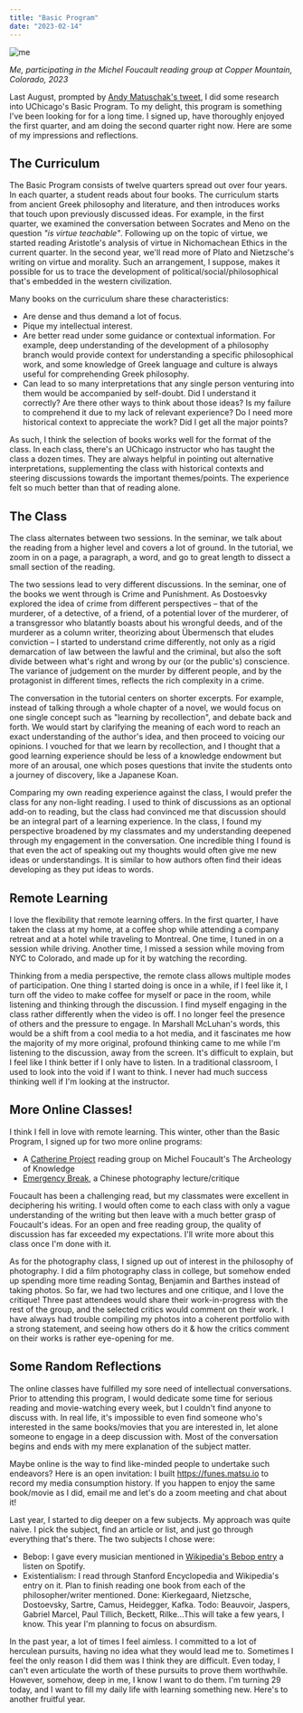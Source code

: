 ```yaml
---
title: "Basic Program"
date: "2023-02-14"
---
```


![me](/basic-program/me.png)

*Me, participating in the Michel Foucault reading group at Copper Mountain, Colorado, 2023*

Last August, prompted by [
Andy Matuschak's tweet](https://twitter.com/andy_matuschak/status/1561570914310885376), I did some research into UChicago's Basic Program. To my delight, this program is something I've been looking for for a long time. I signed up, have thoroughly enjoyed the first quarter, and am doing the second quarter right now. Here are some of my impressions and reflections.

## The Curriculum

The Basic Program consists of twelve quarters spread out over four years. In each quarter, a student reads about four books. The curriculum starts from ancient Greek philosophy and literature, and then introduces works that touch upon previously discussed ideas. For example, in the first quarter, we examined the conversation between Socrates and Meno on the question *"is virtue teachable"*. Following up on the topic of virtue, we started reading Aristotle's analysis of virtue in Nichomachean Ethics in the current quarter. In the second year, we'll read more of Plato and Nietzsche's writing on virtue and morality. Such an arrangement, I suppose, makes it possible for us to trace the development of political/social/philosophical that's embedded in the western civilization.

Many books on the curriculum share these characteristics:

- Are dense and thus demand a lot of focus.
- Pique my intellectual interest.
- Are better read under some guidance or contextual information. For example, deep understanding of the development of a philosophy branch would provide context for understanding a specific philosophical work, and some knowledge of Greek language and culture is always useful for comprehending Greek philosophy.
- Can lead to so many interpretations that any single person venturing into them would be accompanied by self-doubt. Did I understand it correctly? Are there other ways to think about those ideas? Is my failure to comprehend it due to my lack of relevant experience? Do I need more historical context to appreciate the work? Did I get all the major points?

As such, I think the selection of books works well for the format of the class. In each class, there's an UChicago instructor who has taught the class a dozen times. They are always helpful in pointing out alternative interpretations, supplementing the class with historical contexts and steering discussions towards the important themes/points. The experience felt so much better than that of reading alone.

## The Class

The class alternates between two sessions. In the seminar, we talk about the reading from a higher level and covers a lot of ground. In the tutorial, we zoom in on a page, a paragraph, a word, and go to great length to dissect a small section of the reading.

The two sessions lead to very different discussions. In the seminar, one of the books we went through is Crime and Punishment. As Dostoesvky explored the idea of crime from different perspectives – that of the murderer, of a detective, of a friend, of a potential lover of the murderer, of a transgressor who blatantly boasts about his wrongful deeds, and of the murderer as a column writer, theorizing about Übermensch that eludes conviction – I started to understand crime differently, not only as a rigid demarcation of law between the lawful and the criminal, but also the soft divide between what's right and wrong by our (or the public's) conscience. The variance of judgement on the murder by different people, and by the protagonist in different times, reflects the rich complexity in a crime.

The conversation in the tutorial centers on shorter excerpts. For example, instead of talking through a whole chapter of a novel, we would focus on one single concept such as "learning by recollection", and debate back and forth. We would start by clarifying the meaning of each word to reach an exact understanding of the author's idea, and then proceed to voicing our opinions. I vouched for that we learn by recollection, and I thought that a good learning experience should be less of a knowledge endowment but more of an arousal, one which poses questions that invite the students onto a journey of discovery, like a Japanese Koan.

Comparing my own reading experience against the class, I would prefer the class for any non-light reading. I used to think of discussions as an optional add-on to reading, but the class had convinced me that discussion should be an integral part of a learning experience. In the class, I found my perspective broadened by my classmates and my understanding deepened through my engagement in the conversation. One incredible thing I found is that even the act of speaking out my thoughts would often give me new ideas or understandings. It is similar to how authors often find their ideas developing as they put ideas to words.

## Remote Learning

I love the flexibility that remote learning offers. In the first quarter, I have taken the class at my home, at a coffee shop while attending a company retreat and at a hotel while traveling to Montreal. One time, I tuned in on a session while driving. Another time, I missed a session while moving from NYC to Colorado, and made up for it by watching the recording.

Thinking from a media perspective, the remote class allows multiple modes of participation. One thing I started doing is once in a while, if I feel like it, I turn off the video to make coffee for myself or pace in the room, while listening and thinking through the discussion. I find myself engaging in the class rather differently when the video is off. I no longer feel the presence of others and the pressure to engage. In Marshall McLuhan's words, this would be a shift from a cool media to a hot media, and it fascinates me how the majority of my more original, profound thinking came to me while I'm listening to the discussion, away from the screen. It's difficult to explain, but I feel like I think better if I only have to listen. In a traditional classroom, I used to look into the void if I want to think. I never had much success thinking well if I'm looking at the instructor.

## More Online Classes!

I think I fell in love with remote learning. This winter, other than the Basic Program, I signed up for two more online programs:

- A [Catherine Project](https://catherineproject.org) reading group on Michel Foucault's The Archeology of Knowledge
- [Emergency Break](https://mp.weixin.qq.com/s/QuAfFbofA6v-cLCgxUvSkA), a Chinese photography lecture/critique

Foucault has been a challenging read, but my classmates were excellent in deciphering his writing. I would often come to each class with only a vague understanding of the writing but then leave with a much better grasp of Foucault's ideas. For an open and free reading group, the quality of discussion has far exceeded my expectations. I'll write more about this class once I'm done with it.

As for the photography class, I signed up out of interest in the philosophy of photography. I did a film photography class in college, but somehow ended up spending more time reading Sontag, Benjamin and Barthes instead of taking photos. So far, we had two lectures and one critique, and I love the critique! Three past attendees would share their work-in-progress with the rest of the group, and the selected critics would comment on their work. I have always had trouble compiling my photos into a coherent portfolio with a strong statement, and seeing how others do it & how the critics comment on their works is rather eye-opening for me.

## Some Random Reflections

The online classes have fulfilled my sore need of intellectual conversations. Prior to attending this program, I would dedicate some time for serious reading and movie-watching every week, but I couldn't find anyone to discuss with. In real life, it's impossible to even find someone who's interested in the same books/movies that you are interested in, let alone someone to engage in a deep discussion with. Most of the conversation begins and ends with my mere explanation of the subject matter.

Maybe online is the way to find like-minded people to undertake such endeavors? Here is an open invitation: I built https://funes.matsu.io to record my media consumption history. If you happen to enjoy the same book/movie as I did, email me and let's do a zoom meeting and chat about it!

Last year, I started to dig deeper on a few subjects. My approach was quite naive. I pick the subject, find an article or list, and just go through everything that's there. The two subjects I chose were:

- Bebop: I gave every musician mentioned in [Wikipedia's Bebop entry](https://en.wikipedia.org/wiki/Bebop) a listen on Spotify.
- Existentialism: I read through Stanford Encyclopedia and Wikipedia's entry on it. Plan to finish reading one book from each of the philosopher/writer mentioned. Done: Kierkegaard, Nietzsche, Dostoevsky, Sartre, Camus, Heidegger, Kafka. Todo: Beauvoir, Jaspers, Gabriel Marcel, Paul Tillich, Beckett, Rilke...This will take a few years, I know. This year I'm planning to focus on absurdism.

In the past year, a lot of times I feel aimless. I committed to a lot of herculean pursuits, having no idea what they would lead me to. Sometimes I feel the only reason I did them was I think they are difficult. Even today, I can't even articulate the worth of these pursuits to prove them worthwhile. However, somehow, deep in me, I know I want to do them. I'm turning 29 today, and I want to fill my daily life with learning something new. Here's to another fruitful year.